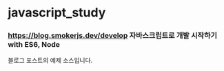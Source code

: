 # javascript_study
### https://blog.smokerjs.dev/develop 자바스크립트로 개발 시작하기 with ES6, Node
블로그 포스트의 예제 소스입니다.
